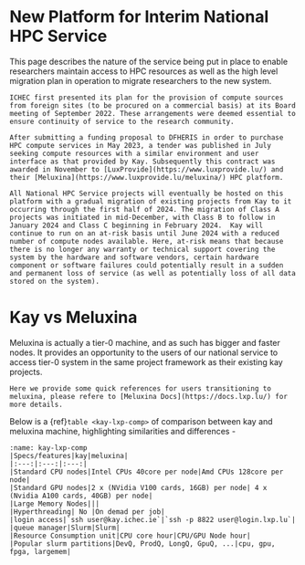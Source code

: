 
# New Platform for Interim National HPC Service

This page describes the nature of the service being put in place to enable researchers maintain access to HPC resources as well as the high level migration plan in operation to migrate researchers to the new system.

```{dropdown} Background
ICHEC first presented its plan for the provision of compute sources from foreign sites (to be procured on a commercial basis) at its Board meeting of September 2022. These arrangements were deemed essential to ensure continuity of service to the research community.

After submitting a funding proposal to DFHERIS in order to purchase HPC compute services in May 2023, a tender was published in July seeking compute resources with a similar environment and user interface as that provided by Kay. Subsequently this contract was awarded in November to [LuxProvide](https://www.luxprovide.lu/) and their [Meluxina](https://www.luxprovide.lu/meluxina/) HPC platform.

All National HPC Service projects will eventually be hosted on this platform with a gradual migration of existing projects from Kay to it occurring through the first half of 2024. The migration of Class A projects was initiated in mid-December, with Class B to follow in January 2024 and Class C beginning in February 2024.  Kay will continue to run on an at-risk basis until June 2024 with a reduced number of compute nodes available. Here, at-risk means that because there is no longer any warranty or technical support covering the system by the hardware and software vendors, certain hardware component or software failures could potentially result in a sudden and permanent loss of service (as well as potentially loss of all data stored on the system).
```

# Kay vs Meluxina

Meluxina is actually a tier-0 machine, and as such has bigger and faster nodes.
It provides an opportunity to the users of our national service to access tier-0
system in the same project framework as their existing kay projects.

```{card} Meluxina Docs
Here we provide some quick references for users transitioning to meluxina, please refere to [Meluxina Docs](https://docs.lxp.lu/) for more details.
```

Below is a {ref}`table <kay-lxp-comp>` of comparison between kay and meluxina machine, highlighting similarities and differences -



```{table} Table of Comparison
:name: kay-lxp-comp
|Specs/features|kay|meluxina|
|:---:|:---:|:---:|
|Standard CPU nodes|Intel CPUs 40core per node|Amd CPUs 128core per node|
|Standard GPU nodes|2 x (NVidia V100 cards, 16GB) per node| 4 x (Nvidia A100 cards, 40GB) per node|
|Large Memory Nodes|||
|Hyperthreading| No |On demad per job|
|login access|`ssh user@kay.ichec.ie`|`ssh -p 8822 user@login.lxp.lu`|
|queue manager|Slurm|Slurm|
|Resource Consumption unit|CPU core hour|CPU/GPU Node hour|
|Popular slurm partitions|DevQ, ProdQ, LongQ, GpuQ, ...|cpu, gpu, fpga, largemem|
```
